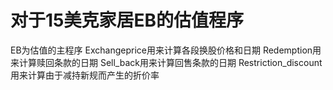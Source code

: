 # 对于15美克家居EB的估值程序
EB为估值的主程序
Exchangeprice用来计算各段换股价格和日期
Redemption用来计算赎回条款的日期
Sell_back用来计算回售条款的日期
Restriction_discount用来计算由于减持新规而产生的折价率
